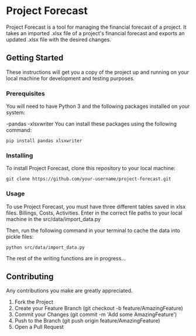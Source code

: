 # Project Forecast
Project Forecast is a tool for managing the financial forecast of a project. It takes an imported .xlsx file of a project's financial forecast and exports an updated .xlsx file with the desired changes.

## Getting Started
These instructions will get you a copy of the project up and running on your local machine for development and testing purposes.

### Prerequisites
You will need to have Python 3 and the following packages installed on your system:

-pandas
-xlsxwriter
You can install these packages using the following command:

```
pip install pandas xlsxwriter
```

### Installing
To install Project Forecast, clone this repository to your local machine:

```
git clone https://github.com/your-username/project-forecast.git
```

### Usage
To use Project Forecast, you must have three different tables saved in xlsx files. Billings, Costs, Activities. Enter in the correct file paths to your local machine in the src/data/import_data.py


Then, run the following command in your terminal to cache the data into pickle files:

```
python src/data/import_data.py
```
The rest of the writing functions are in progress...


## Contributing
Any contributions you make are greatly appreciated.

1. Fork the Project
2. Create your Feature Branch (git checkout -b feature/AmazingFeature)
3. Commit your Changes (git commit -m 'Add some AmazingFeature')
4. Push to the Branch (git push origin feature/AmazingFeature)
5. Open a Pull Request